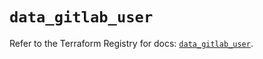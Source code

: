 # `data_gitlab_user`

Refer to the Terraform Registry for docs: [`data_gitlab_user`](https://registry.terraform.io/providers/gitlabhq/gitlab/17.4.0/docs/data-sources/user).
